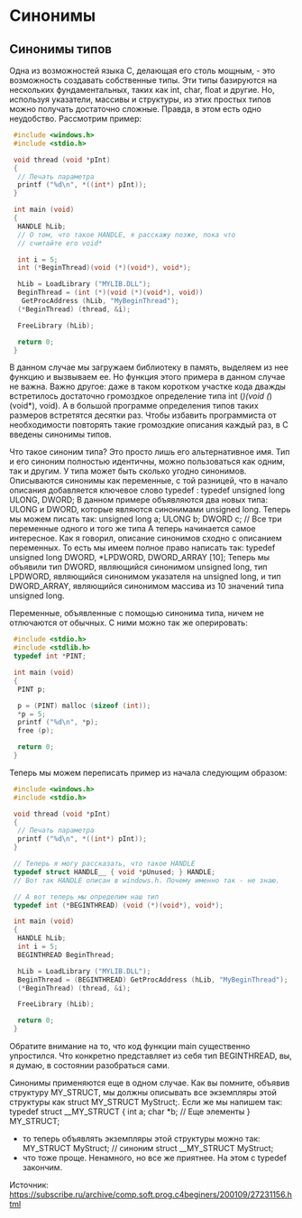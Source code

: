 # Синонимы
## Синонимы типов
Одна из возможностей языка C, делающая его столь мощным, - это возможность создавать собственные типы. Эти типы базируются на нескольких фундаментальных, таких как int, char, float и другие. Но, используя указатели, массивы и структуры, из этих простых типов можно получать достаточно сложные. Правда, в этом есть одно неудобство. Рассмотрим пример:
```c++
 #include <windows.h>
 #include <stdio.h>

 void thread (void *pInt)
 {
  // Печать параметра
  printf ("%d\n", *((int*) pInt));
 }
```
```c++
 int main (void)
 {
  HANDLE hLib;
  // О том, что такое HANDLE, я расскажу позже, пока что
  // считайте его void*

  int i = 5;
  int (*BeginThread)(void (*)(void*), void*);

  hLib = LoadLibrary ("MYLIB.DLL");
  BeginThread = (int (*)(void (*)(void*), void))
   GetProcAddress (hLib, "MyBeginThread");
  (*BeginThread) (thread, &i);

  FreeLibrary (hLib);

  return 0;
 }
```
В данном случае мы загружаем библиотеку в память, выделяем из нее функцию и вызвываем ее. Но функция этого примера в данном случае не важна. Важно другое: даже в таком коротком участке кода дважды встретилось достаточно громоздкое определение типа int (*)(void (*)(void*), void). А в большой программе определения типов таких размеров встретятся десятки раз. Чтобы избавить программиста от необходимости повторять такие громоздкие описания каждый раз, в С введены синонимы типов.

Что такое синоним типа? Это просто лишь его альтернативное имя. Тип и его синоним полностью идентичны, можно пользоваться как одним, так и другим. У типа может быть сколько угодно синонимов. Описываются синонимы как переменные, с той разницей, что в начало описания добавляется ключевое слово typedef :
 typedef unsigned long ULONG, DWORD;
В данном примере объявляются два новых типа: ULONG и DWORD, которые являются синонимами unsigned long. Теперь мы можем писать так:
 unsigned long a;
 ULONG b;
 DWORD c;
 // Все три переменные одного и того же типа
А теперь начинается самое интересное. Как я говорил, описание синонимов сходно с описанием переменных. То есть мы имеем полное право написать так:
 typedef unsigned long DWORD, *LPDWORD, DWORD_ARRAY [10];
Теперь мы объявили тип DWORD, являющийся синонимом unsigned long, тип LPDWORD, являющийся синонимом указателя на unsigned long, и тип DWORD_ARRAY, являющийся синонимом массива из 10 значений типа unsigned long.

Переменные, объявленные с помощью синонима типа, ничем не отлючаются от обычных. С ними можно так же оперировать:
```c++
 #include <stdio.h>
 #include <stdlib.h>
 typedef int *PINT;

 int main (void)
 {
  PINT p;

  p = (PINT) malloc (sizeof (int));
  *p = 5;
  printf ("%d\n", *p);
  free (p);

  return 0;
 }
```
Теперь мы можем переписать пример из начала следующим образом:
```c++
 #include <windows.h>
 #include <stdio.h>

 void thread (void *pInt)
 {
  // Печать параметра
  printf ("%d\n", *((int*) pInt));
 }

 // Теперь я могу рассказать, что такое HANDLE
 typedef struct HANDLE__ { void *pUnused; } HANDLE;
 // Вот так HANDLE описан в windows.h. Почему именно так - не знаю.

 // А вот теперь мы определим наш тип
 typedef int (*BEGINTHREAD) (void (*)(void*), void*);

 int main (void)
 {
  HANDLE hLib;
  int i = 5;
  BEGINTHREAD BeginThread;

  hLib = LoadLibrary ("MYLIB.DLL");
  BeginThread = (BEGINTHREAD) GetProcAddress (hLib, "MyBeginThread");
  (*BeginThread) (thread, &i);

  FreeLibrary (hLib);

  return 0;
 }
 ```
Обратите внимание на то, что код функции main существенно упростился. Что конкретно представляет из себя тип BEGINTHREAD, вы, я думаю, в состоянии разобраться сами.

Синонимы применяются еще в одном случае. Как вы помните, объявив структуру MY_STRUCT, мы должны описывать все экземпляры этой структуры как struct MY_STRUCT MyStruct;. Если же мы напишем так:
 typedef struct __MY_STRUCT {
  int a;
  char *b;
  // Еще элементы
 } MY_STRUCT;
- то теперь объявлять экземпляры этой структуры можно так:
 MY_STRUCT MyStruct; // синоним struct __MY_STRUCT MyStruct;
- что тоже проще. Ненамного, но все же приятнее. На этом с typedef закончим.

Источник: https://subscribe.ru/archive/comp.soft.prog.c4beginers/200109/27231156.html
